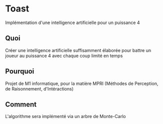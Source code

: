 # Toast
Implémentation d'une intelligence artificielle pour un puissance 4

## Quoi

Créer une intelligence artificielle suffisamment élaborée pour battre un joueur au puissance 4 avec chaque coup limité en temps

## Pourquoi

Projet de M1 informatique, pour la matière MPRI (Méthodes de Perception, de Raisonnement, d'Intéractions)

## Comment

L'algorithme sera implémenté via un arbre de Monte-Carlo

